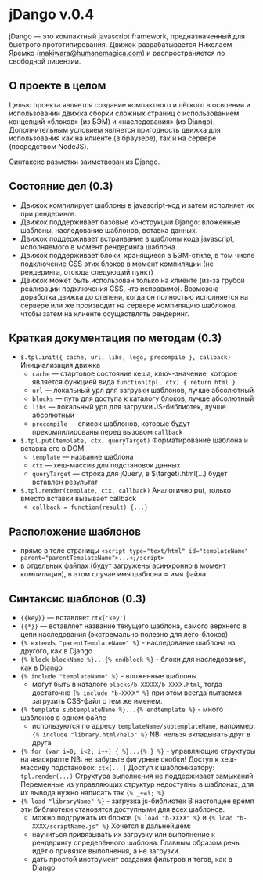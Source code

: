 jDango v.0.4 
============

jDango — это компактный javascript framework, предназначенный для быстрого прототипирования.
Движок разрабатывается Николаем Яремко (makiwara@humanemagica.com) и распространяется по свободной лицензии.


О проекте в целом 
-----------------
Целью проекта является создание компактного и лёгкого в освоении и использовании движка сборки сложных страниц с использованием концепций «блоков» (из БЭМ) и «наследования» (из Django). Дополнительным условием является пригодность движка для использования как на клиенте (в браузере), так и на сервере (посредством NodeJS).

Синтаксис разметки заимствован из Django. 


Состояние дел (0.3)
-------------------
* Движок компилирует шаблоны в javascript-код и затем исполняет их при рендеринге.
* Движок поддерживает базовые конструкции Django: вложенные шаблоны, наследование шаблонов, вставка данных.
* Движок поддерживает встраивание в шаблоны кода javascript, исполняемого в момент рендеринга шаблона.
* Движок поддерживает блоки, хранящиеся в БЭМ-стиле, в том числе подключение CSS этих блоков в момент компиляции (не рендеринга, отсюда следующий пункт)
* Движок может быть использован только на клиенте (из-за грубой реализации подключения CSS, что исправимо). Возможна доработка движка до степени, когда он полностью исполняется на сервере или же производит на сервере компиляцию шаблонов, чтобы затем на клиенте осуществлять рендеринг.


Краткая документация по методам (0.3)
---------------------------------------
* `$.tpl.init({ cache, url, libs, lego, precompile }, callback)`
  Инициализация движка
  - `cache` —  стартовое состояние кеша, ключ-значение, которое является функцией вида `function(tpl, ctx) { return html }`
  - `url` — локальный урл для загрузки шаблонов, лучше абсолютный
  - `blocks` —  путь для доступа к каталогу блоков, лучше абсолютный
  - `libs` — локальный урл для загрузки JS-библиотек, лучше абсолютный
  - `precompile` — список шаблонов, которые будут прекомпилированы перед вызовом `callback`
* `$.tpl.put(template, ctx, queryTarget)`
  Форматирование шаблона и вставка его в DOM
  - `template` — название шаблона
  - `ctx` — хеш-массив для подстановок данных
  - `queryTarget` — строка для jQuery, в $(target).html(...) будет вставлен результат
* `$.tpl.render(template, ctx, callback)`
  Аналогично put, только вместо вставки вызывает callback
  - `callback = function(result) {...}`

Расположение шаблонов
---------------------
* прямо в теле страницы
  `<script type="text/html" id="templateName" parent="parentTemplateName">...<;/script>`
* в отдельных файлах (будут загружены асинхронно в момент компиляции), 
  в этом случае имя шаблона = имя файла

Синтаксис шаблонов (0.3)
------------------------
* `{{key}}` — вставляет `ctx['key']`
* `{{*}}` — вставляет название текущего шаблона, самого верхнего в цепи наследования
    (экстремально полезно для лего-блоков)
* `{% extends "parentTemplateName" %}` - наследование шаблона из другого, как в Django
* `{% block blockName %}...{% endblock %}` - блоки для наследования, как в Django
* `{% include "templateName" %}` - вложенные шаблоны 
    - могут быть в каталоге `blocks/b-XXXXX/b-XXXX.html`, тогда достаточно `{% include "b-XXXX" %}`
      при этом всегда пытаемся загрузить CSS-файл с тем же именем.
* `{% template subtemplateName %}...{% endtemplate %}` - много шаблонов в одном файле
    - используются по адресу `templateName/subtemplateName`, например:
        `{% include "library.html/help" %}`
  NB: нельзя вкладывать друг в друга
* `{% for (var i=0; i<2; i++) { %}...{% } %}` - управляющие структуры на яваскрипте
  NB: не забудьте фигурные скобки!
  Доступ к хеш-массиву подстановок: `ctx[...]`
  Доступ к шаблонизатору: `tpl.render(...)`
  Структура выполнения не поддерживает замыканий
  Переменные из управляющих структур недоступны в шаблонах, для их вывода нужно написать так
    `{% _+=i; %}`
* `{% load "libraryName" %}` - загрузка js-библиотек
  В настоящее время эти библиотеки становятся доступными для всех шаблонов.
    - можно подгружать из блоков `{% load "b-XXXX" %}` и `{% load "b-XXXX/scriptName.js" %}`
  Хочется в дальнейшем:
    - научиться привязывать их загрузку или выполнение к рендерингу определённого шаблона.
      Главным образом речь идёт о привязке выполнения, а не загрузки.
    - дать простой инструмент создания фильтров и тегов, как в Django
